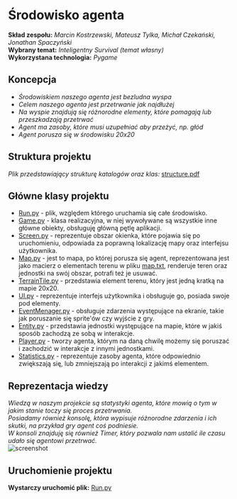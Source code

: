 # Środowisko agenta
**Skład zespołu:** *Marcin Kostrzewski,* *Mateusz Tylka,* *Michał Czekański,* *Jonathan Spaczyński*  
**Wybrany temat:** *Inteligentny Survival (temat własny)*  
**Wykorzystana technologia:** *Pygame*

## Koncepcja
* *Środowiskiem naszego agenta jest bezludna wyspa*
* *Celem naszego agenta jest przetrwanie jak najdłużej*
* *Na wyspie znajdują się różnorodne elementy, które pomagają lub przeszkadzają przetrwać*
* *Agent ma zasoby, które musi uzupełniać aby przeżyć, np. głód*
* *Agent porusza się w środowisku 20x20*
 
## Struktura projektu
*Plik przedstawiający strukturę katalogów oraz klas:* [structure.pdf](https://git.wmi.amu.edu.pl/s444409/DSZI_Survival/data/structure.pdf)

## Główne klasy projektu
* [Run.py](https://git.wmi.amu.edu.pl/s444409/DSZI_Survival/src/development/Run.py) - plik, względem którego uruchamia się całe środowisko.
* [Game.py](https://git.wmi.amu.edu.pl/s444409/DSZI_Survival/src/development/src/game/Game.py) -
klasa realizacyjna, w niej wywoływane są wszystkie inne główne obiekty, obsługuję główną pętlę aplikacji.
* [Screen.py](https://git.wmi.amu.edu.pl/s444409/DSZI_Survival/src/development/src/game/Screen.py) - reprezentuje obszar okienka, które pojawia się po uruchomieniu, odpowiada za poprawną lokalizację mapy oraz interfejsu użytkownika.
* [Map.py](https://git.wmi.amu.edu.pl/s444409/DSZI_Survival/src/development/src/game/Map.py) - jest to mapa, po której porusza się agent, reprezentowana jest jako macierz o elementach terenu w pliku [map.txt](https://git.wmi.amu.edu.pl/s444409/DSZI_Survival/src/development/data/mapdata/map.txt),
 renderuje teren oraz jednostki na swój obszar, potrafi też je usuwać.
* [TerrainTile.py](https://git.wmi.amu.edu.pl/s444409/DSZI_Survival/src/development/src/game/TerrainTile.py) - przedstawia element terenu, który jest jedną kratką na mapie 20x20.
* [UI.py](https://git.wmi.amu.edu.pl/s444409/DSZI_Survival/src/development/src/ui/Ui.py) - reprezentuje interfejs użytkownika i obsługuje go, posiada swoje pod elementy.
* [EventMenager.py](https://git.wmi.amu.edu.pl/s444409/DSZI_Survival/src/development/src/game/EventManager.py) - obsługuje zdarzenia występujące na ekranie, takie jak poruszanie się sprite'ów czy wyjście z gry.
* [Entity.py](https://git.wmi.amu.edu.pl/s444409/DSZI_Survival/src/development/src/entities/Entity.py) - przedstawia jednostki występujące na mapie, które w jakiś sposób zachodzą ze sobą w interakcje.
* [Player.py](https://git.wmi.amu.edu.pl/s444409/DSZI_Survival/src/development/src/entities/Player.py) - tworzy agenta, którym na daną chwilę możemy się poruszać i zachodzić w interakcje z innymi jednostkami.
* [Statistics.py](https://git.wmi.amu.edu.pl/s444409/DSZI_Survival/src/development/src/entities/Statistics.py) - reprezentuje zasoby agenta, które odpowiednio zwiększają się, lub zmniejszają po interakcji z jakimś elementem.

## Reprezentacja wiedzy
*Wiedzą w naszym projekcie są statystyki agenta, które mowią o tym w jakim stanie toczy się proces przetrwania.*   
*Posiadamy również konsolę, która wypisuje różnorodne zdarzenia i ich skutki, na przykład gry agent coś podniesie.  
W konsoli znajduję się również Timer, który pozwala nam ustalić ile czasu udało się agentowi przetrwać.*  
![screenshot](https://git.wmi.amu.edu.pl/s444409/DSZI_Survival/src/master/data/images/adventure.png)  

## Uruchomienie projektu
**Wystarczy uruchomić plik:** [Run.py](https://git.wmi.amu.edu.pl/s444409/DSZI_Survival/src/development/Run.py)